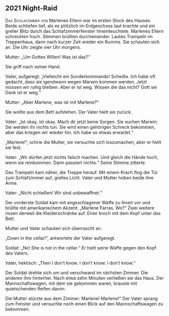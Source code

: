 ## **2021** Night-Raid

<span style="font-variant:small-caps;">Das Schlafzimmer von</span> Marlenes Eltern war im ersten Stock des Hauses.
Beide schliefen tief, als es plötzlich im Erdgeschoss laut krachte und ein greller Blitz durch das Schlafzimmerfenster hineinleuchtete.
Marlenes Eltern schreckten hoch.
Stimmen brüllten durcheinander.
Lautes Trampeln im Treppenhaus, dann nach kurzer Zeit wieder ein Rumms.
Sie schauten sich an.
Die Uhr zeigte vier Uhr morgens.

Mutter: „Um Gottes Willen!
Was ist das?“

Sie griff nach seiner Hand.

Vater, aufgeregt: „Vielleicht ein Sonderkommando!
Scheiße.
Ich habe oft gedacht, dass sie igendwann wegen Marwin kommen werden.
Jetzt müssen wir ruhig bleiben.
Aber er ist weg.
Wissen die das nicht?
Gott sei Dank ist er weg.“

Mutter: „Aber Marlene, was ist mit Marlene?“

Sie wollte aus dem Bett aufstehen.
Der Vater hielt sie zurück.

Vater: „Ist okay, ist okay.
Mach dir jetzt keine Sorgen.
Sie suchen Marwin.
Sie werden ihr nichts tun.
Sie wird einen gehörigen Schreck bekommen, aber das kriegen wir wieder hin.
Ich habe so etwas erwartet.“

„Marlene!“, schrie die Mutter, sie versuchte sich loszumachen, aber er hielt sie fest.

Vater: „Wir dürfen jetzt nichts falsch machen.
Und gleich die Hände hoch, wenn sie reinkommen.
Dann passiert nichts.“
Seine Stimme zitterte.

Das Trampeln kam näher, die Treppe herauf.
Mit einem Krach flog die Tür zum Schlafzimmer auf, grelles Licht.
Vater und Mutter hoben beide ihre Arme.

Vater: „Nicht schießen!
Wir sind unbewaffnet.“

Der vorderste Soldat kam mit angeschlagener Waffe zu ihnen vor und brüllte mit amerikanischem Akzent: „Marlene Farras.
Wo?“
Zwei weitere rissen derweil die Kleiderschränke auf.
Einer kroch mit dem Kopf unter das Bett.

Mutter und Vater schauten sich überrascht an.

„Down in the cellar!“, antwortete der Vater aufgeregt.

Soldat: „No!
She is not in the cellar.“
Er hielt seine Waffe gegen den Kopf des Vaters.

Vater, hektisch: „Then I don’t know.
I don’t know.
I don’t know.“

Der Soldat drehte sich um und verschwand im nächsten Zimmer.
Die anderen ihm hinterher.
Nach etwa zehn Minuten verließen sie das Haus.
Der Mannschaftswagen, mit dem sie gekommen waren, brauste mit quietschenden Reifen davon.

Die Mutter stürzte aus dem Zimmer: Marlene! Marlene!“
Der Vater sprang zum Fenster und versuchte noch einen Blick auf den Mannschaftswagen zu bekommen.
